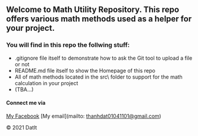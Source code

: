 ## Welcome to Math Utility Repository. This repo offers various math methods used as a helper for your project.


### You will find in this repo the follwing stuff:
* .gitignore file itself to demonstrate how to ask the Git tool to upload a file or not
* README.md file itself to show the Homepage of this repo
* All of math methods located in the src\ folder to support for the math calculation in your project
* (TBA...)

#### Connect me via
[My Facebook](https://www.facebook.com/LeThanhDattttttt/)
[My email](mailto: thanhdat01041101@gmail.com)

© 2021 Datlt

